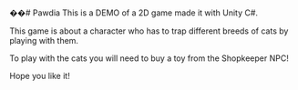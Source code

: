 ��#   P a w d i a 
 
This is a DEMO of a 2D game made it with Unity C#. 

This game is about a character who has to trap different breeds of cats by playing with them. 

To play with the cats you will need to buy a toy from the Shopkeeper NPC!

Hope you like it!
